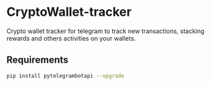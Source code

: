 # CryptoWallet-tracker

Crypto wallet tracker for telegram to track new transactions, stacking rewards and others activities on your wallets.

## Requirements

```bash
pip install pytelegrambotapi --upgrade
```
